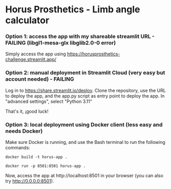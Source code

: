 # Horus Prosthetics - Limb angle calculator

### Option 1: access the app with my shareable streamlit URL - FAILING (libgl1-mesa-glx libglib2.0-0 error)

Simply access the app using https://horusprosthetics-challenge.streamlit.app/


### Option 2: manual deployment in Streamlit Cloud (very easy but account needed) - FAILING

Log in to https://share.streamlit.io/deploy.
Clone the repository, use the URL to deploy the app, and the app.py script as entry point to deploy the app. In "advanced settings", select "Python 3.11"

That's it, ¡good luck!


### Option 3: local deployment using Docker client (less easy and needs Docker)

Make sure Docker is running, and use the Bash terminal to run the following commands:

```
docker build -t horus-app .
```

```
docker run -p 8501:8501 horus-app .
```

Now, access the app at http://localhost:8501 in your browser (you can also try http://0.0.0.0:8501).
